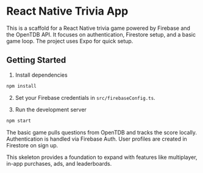 # React Native Trivia App

This is a scaffold for a React Native trivia game powered by Firebase and the OpenTDB API. It focuses on authentication, Firestore setup, and a basic game loop. The project uses Expo for quick setup.

## Getting Started

1. Install dependencies

```bash
npm install
```

2. Set your Firebase credentials in `src/firebaseConfig.ts`.

3. Run the development server

```bash
npm start
```

The basic game pulls questions from OpenTDB and tracks the score locally. Authentication is handled via Firebase Auth. User profiles are created in Firestore on sign up.

This skeleton provides a foundation to expand with features like multiplayer, in-app purchases, ads, and leaderboards.
